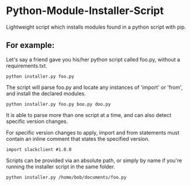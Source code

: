 # Python-Module-Installer-Script
Lightweight script which installs modules found in a python script with pip.

## For example:
Let's say a friend gave you his/her python script called foo.py, without a requirements.txt.


```python installer.py foo.py``` 


The script will parse foo.py and locate any instances of 'import' or 'from', and install the declared modules.

```python installer.py foo.py boo.py doo.py```


It is able to parse more than one script at a time, and can also detect specific version changes.

For specific version changes to apply, import and from statements must contain an inline comment that states the specified version.


```import slackclient #1.0.0```

Scripts can be provided via an absolute path, or simply by name if you're running the installer script in the same folder.

```python installer.py /home/bob/documents/foo.py```
